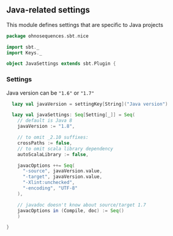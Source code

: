 ## Java-related settings

This module defines settings that are specific to Java projects


```scala
package ohnosequences.sbt.nice

import sbt._
import Keys._

object JavaSettings extends sbt.Plugin {
```

### Settings 

Java version can be `"1.6"` or `"1.7"`


```scala
  lazy val javaVersion = settingKey[String]("Java version")

  lazy val javaSettings: Seq[Setting[_]] = Seq(
    // default is Java 8
    javaVersion := "1.8",

    // to omit _2.10 suffixes:
    crossPaths := false,
    // to omit scala library dependency
    autoScalaLibrary := false,

    javacOptions ++= Seq(
      "-source", javaVersion.value,
      "-target", javaVersion.value,
      "-Xlint:unchecked",
      "-encoding", "UTF-8"
    ),

    // javadoc doesn't know about source/target 1.7
    javacOptions in (Compile, doc) := Seq()
    )

}

```




[main/scala/AssemblySettings.scala]: AssemblySettings.scala.md
[main/scala/DocumentationSettings.scala]: DocumentationSettings.scala.md
[main/scala/JavaSettings.scala]: JavaSettings.scala.md
[main/scala/MetadataSettings.scala]: MetadataSettings.scala.md
[main/scala/NiceProjectConfigs.scala]: NiceProjectConfigs.scala.md
[main/scala/ReleaseSettings.scala]: ReleaseSettings.scala.md
[main/scala/ResolverSettings.scala]: ResolverSettings.scala.md
[main/scala/ScalaSettings.scala]: ScalaSettings.scala.md
[main/scala/TagListSettings.scala]: TagListSettings.scala.md
[main/scala/WartremoverSettings.scala]: WartremoverSettings.scala.md